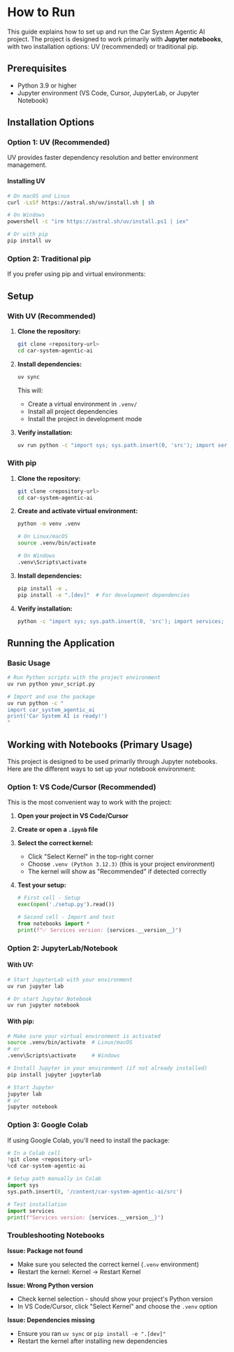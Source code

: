 # How to Run

This guide explains how to set up and run the Car System Agentic AI project. The project is designed to work primarily with **Jupyter notebooks**, with two installation options: UV (recommended) or traditional pip.

## Prerequisites

- Python 3.9 or higher
- Jupyter environment (VS Code, Cursor, JupyterLab, or Jupyter Notebook)

## Installation Options

### Option 1: UV (Recommended)

UV provides faster dependency resolution and better environment management.

#### Installing UV

```bash
# On macOS and Linux
curl -LsSf https://astral.sh/uv/install.sh | sh

# On Windows
powershell -c "irm https://astral.sh/uv/install.ps1 | iex"

# Or with pip
pip install uv
```

### Option 2: Traditional pip

If you prefer using pip and virtual environments:

## Setup

### With UV (Recommended)

1. **Clone the repository:**
   ```bash
   git clone <repository-url>
   cd car-system-agentic-ai
   ```

2. **Install dependencies:**
   ```bash
   uv sync
   ```
   This will:
   - Create a virtual environment in `.venv/`
   - Install all project dependencies
   - Install the project in development mode

3. **Verify installation:**
   ```bash
   uv run python -c "import sys; sys.path.insert(0, 'src'); import services; print(f'Services version: {services.__version__}')"
   ```

### With pip

1. **Clone the repository:**
   ```bash
   git clone <repository-url>
   cd car-system-agentic-ai
   ```

2. **Create and activate virtual environment:**
   ```bash
   python -m venv .venv
   
   # On Linux/macOS
   source .venv/bin/activate
   
   # On Windows
   .venv\Scripts\activate
   ```

3. **Install dependencies:**
   ```bash
   pip install -e .
   pip install -e ".[dev]"  # For development dependencies
   ```

4. **Verify installation:**
   ```bash
   python -c "import sys; sys.path.insert(0, 'src'); import services; print(f'Services version: {services.__version__}')"
   ```

## Running the Application

### Basic Usage

```bash
# Run Python scripts with the project environment
uv run python your_script.py

# Import and use the package
uv run python -c "
import car_system_agentic_ai
print('Car System AI is ready!')
"
```


## Working with Notebooks (Primary Usage)

This project is designed to be used primarily through Jupyter notebooks. Here are the different ways to set up your notebook environment:

### Option 1: VS Code/Cursor (Recommended)

This is the most convenient way to work with the project:

1. **Open your project in VS Code/Cursor**
2. **Create or open a `.ipynb` file**
3. **Select the correct kernel:**
   - Click "Select Kernel" in the top-right corner
   - Choose `.venv (Python 3.12.3)` (this is your project environment)
   - The kernel will show as "Recommended" if detected correctly

4. **Test your setup:**
   ```python
   # First cell - Setup
   exec(open('./setup.py').read())
   
   # Second cell - Import and test
   from notebooks import *
   print(f"✅ Services version: {services.__version__}")
   ```

### Option 2: JupyterLab/Notebook

#### With UV:
```bash
# Start JupyterLab with your environment
uv run jupyter lab

# Or start Jupyter Notebook
uv run jupyter notebook
```

#### With pip:
```bash
# Make sure your virtual environment is activated
source .venv/bin/activate  # Linux/macOS
# or
.venv\Scripts\activate     # Windows

# Install Jupyter in your environment (if not already installed)
pip install jupyter jupyterlab

# Start Jupyter
jupyter lab
# or
jupyter notebook
```

### Option 3: Google Colab

If using Google Colab, you'll need to install the package:

```python
# In a Colab cell
!git clone <repository-url>
%cd car-system-agentic-ai

# Setup path manually in Colab
import sys
sys.path.insert(0, '/content/car-system-agentic-ai/src')

# Test installation
import services
print(f"Services version: {services.__version__}")
```
### Troubleshooting Notebooks

**Issue: Package not found**
- Make sure you selected the correct kernel (`.venv` environment)
- Restart the kernel: Kernel → Restart Kernel

**Issue: Wrong Python version**
- Check kernel selection - should show your project's Python version
- In VS Code/Cursor, click "Select Kernel" and choose the `.venv` option

**Issue: Dependencies missing**
- Ensure you ran `uv sync` or `pip install -e ".[dev]"`
- Restart the kernel after installing new dependencies
